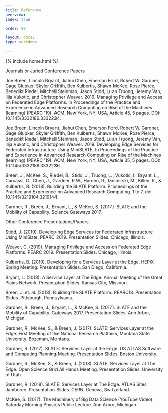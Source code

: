 ```yaml
---
title: Reference
overview: 
index: true

order: 99

layout: docs2
type: markdown

---
```


{% include home.html %}

Journals or Juried Conference Papers

Joe Breen, Lincoln Bryant, Jiahui Chen, Emerson Ford, Robert W. Gardner, Gage Glupker, Skyler Griffith, Ben Kulbertis, Shawn McKee, Rose Pierce, Benedikt Riedel, Mitchell Steinman, Jason Stidd, Luan Truong, Jeremy Van, Ilija Vukotic, and Christopher Weaver. 2019. Managing Privilege and Access on Federated Edge Platforms. In Proceedings of the Practice and Experience in Advanced Research Computing on Rise of the Machines (learning) (PEARC '19). ACM, New York, NY, USA, Article 45, 5 pages. DOI: 10.1145/3332186.3332234.

Joe Breen, Lincoln Bryant, Jiahui Chen, Emerson Ford, Robert W. Gardner, Gage Glupker, Skyler Griffith, Ben Kulbertis, Shawn McKee, Rose Pierce, Benedikt Riedel, Mitchell Steinman, Jason Stidd, Luan Truong, Jeremy Van, Ilija Vukotic, and Christopher Weaver. 2019. Developing Edge Services for Federated Infrastructure Using MiniSLATE. In Proceedings of the Practice and Experience in Advanced Research Computing on Rise of the Machines (learning) (PEARC '19). ACM, New York, NY, USA, Article 35, 5 pages. DOI: 10.1145/3332186.3332236.

Breen, J., McKee, S., Riedel, B., Stidd, J., Truong, L., Vukotic, I., Bryant, L., Carcassi, G., Chen, J., Gardner, R.W., Harden, R., Izdimirski, M., Killen, R., & Kulbertis, B. (2018). Building the SLATE Platform. Proceedings of the Practice and Experience on Advanced Research Computing. 1 to 7. doi: 10.1145/3219104.3219144.

Gardner, R., Breen, J., Bryant, L., & McKee, S. (2017). SLATE and the Mobility of Capability. Science Gateways 2017.

Other Conference Presentations/Papers

Stidd, J. (2019). Developing Edge Services for Federated Infrastructure Using MiniSlate. PEARC 2019. Presentation Slides. Chicago, Illinois.

Weaver, C. (2019). Managing Privilege and Access on Federated Edge Platforms. PEARC 2019. Presentation Slides. Chicago, Illinois.

Kulbertis, B. (2019). Developing for a Services Layer at the Edge. HEPiX Spring Meeting. Presentation Slides. San Diego, California.

Bryant, L. (2018). A Service Layer at The Edge. Annual Meeting of the Great Plains Network. Presentation Slides. Kansas City, Missouri.

Breen, J. et. al. (2018). Building the SLATE Platform. PEARC18. Presentation Slides. Pittsburgh, Pennsylvania.

Gardner, R., Breen, J., Bryant, L., & McKee, S. (2017). SLATE and the Mobility of Capability. Gateways 2017. Presentation Slides. Ann Arbor, Michigan.

Gardner, R., McKee, S., & Breen, J. (2017). SLATE: Services Layer at the Edge. First Meeting of the National Research Platform, Montana State University. Bozeman, Montana.

Gardner, R. (2017). SLATE: Services Layer at the Edge. US ATLAS Software and Computing Planning Meeting. Presentation Slides. Boston University.

Gardner, R., McKee, S., & Breen, J. (2018). SLATE: Services Layer at The Edge. Open Science Grid All Hands Meeting. Presentation Slides. University of Utah.

Gardner, R. (2018). SLATE: Services Layer at The Edge. ATLAS Sites Jamboree. Presentation Slides. CERN, Geneva, Switzerland.

McKee, S. (2017). The Machinery of Big Data Science (YouTube Video). Saturday Morning Physics Public Lecture. Ann Arbor, Michigan.

